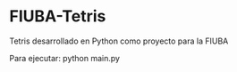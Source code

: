# FIUBA-Tetris
Tetris desarrollado en Python como proyecto para la FIUBA

Para ejecutar: python main.py
